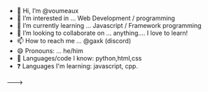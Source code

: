 - 👋 Hi, I’m @voumeaux
- 👀 I’m interested in ... Web Development / programming
- 🌱 I’m currently learning ... Javascript / Framework programming
- 💞️ I’m looking to collaborate on ... anything.... I love to learn!
- 📫 How to reach me ... @gaxk (discord)
- 😄 Pronouns: ... he/him
- 🌳 Languages/code I know: python,html,css
- ❓ Languages I'm learning: javascript, cpp.
 
--->
